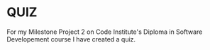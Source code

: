# QUIZ
For my Milestone Project 2 on Code Institute's Diploma in Software Developement course I have created a quiz.